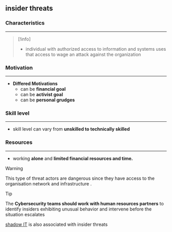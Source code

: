 ## **insider threats**

### Characteristics
---
>[!info]
>- individual with authorized access to information and systems uses that access to wage an attack against the organization


### Motivation
---
- **Differed Motivations**
	- can be **financial goal**
	- can be **activist goal**
	- can be **personal grudges**

### Skill level
---
- skill level can vary from **unskilled to technically skilled**

### Resources
---
- working **alone** and **limited financial resources and time.**

>[!warning]
>This type of threat actors are dangerous since they have access to the organisation network and infrastructure .

>[!tip]
>The **Cybersecurity teams should work with human resources partners** to identify insiders exhibiting unusual behavior and intervene before the situation escalates


[shadow IT](shadow%20IT.md) is also associated with insider threats 

